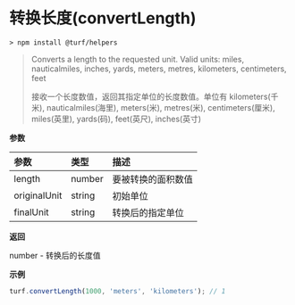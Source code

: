# 转换长度(convertLength)

```
> npm install @turf/helpers
```

> Converts a length to the requested unit. Valid units: miles, nauticalmiles, inches, yards, meters, metres, kilometers, centimeters, feet
>
> 接收一个长度数值，返回其指定单位的长度数值。单位有 kilometers(千米), nauticalmiles(海里), meters(米), metres(米), centimeters(厘米), miles(英里), yards(码), feet(英尺), inches(英寸)

**参数**

| 参数         | 类型   | 描述               |
| :----------- | :----- | :----------------- |
| length       | number | 要被转换的面积数值 |
| originalUnit | string | 初始单位           |
| finalUnit    | string | 转换后的指定单位   |

**返回**

number - 转换后的长度值

**示例**

```js
turf.convertLength(1000, 'meters', 'kilometers'); // 1
```